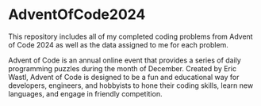 # AdventOfCode2024
This repository includes all of my completed coding problems from Advent of Code 2024 as well as the data assigned to me for each problem.

Advent of Code is an annual online event that provides a series of daily programming puzzles during the month of December. Created by Eric Wastl, Advent of Code is designed to be a fun and educational way for developers, engineers, and hobbyists to hone their coding skills, learn new languages, and engage in friendly competition.

